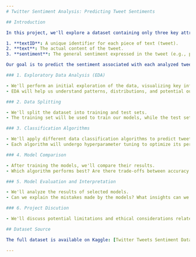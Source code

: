 ```yaml
---
# Twitter Sentiment Analysis: Predicting Tweet Sentiments

## Introduction

In this project, we'll explore a dataset containing only three key attributes related to Twitter data:

1. **textID**: A unique identifier for each piece of text (tweet).
2. **text**: The actual content of the tweet.
3. **sentiment**: The general sentiment expressed in the tweet (e.g., positive, negative, neutral).

Our goal is to predict the sentiment associated with each analyzed tweet. To achieve this, we'll follow these steps:

### 1. Exploratory Data Analysis (EDA)

- We'll perform an initial exploration of the data, visualizing key information without diving into complex statistical analyses.
- EDA will help us understand patterns, distributions, and potential outliers.

### 2. Data Splitting

- We'll split the dataset into training and test sets.
- The training set will be used to train our models, while the test set will evaluate their performance.

### 3. Classification Algorithms

- We'll apply different data classification algorithms to predict tweet sentiments.
- Each algorithm will undergo hyperparameter tuning to optimize its performance.

### 4. Model Comparison

- After training the models, we'll compare their results.
- Which algorithm performs best? Are there trade-offs between accuracy and interpretability?

### 5. Model Evaluation and Interpretation

- We'll analyze the results of selected models.
- Can we explain the mistakes made by the models? What insights can we gain from misclassifications?

### 6. Project Discution

- We'll discuss potential limitations and ethical considerations related to the dataset and our approach.

## Dataset Source

The full dataset is available on Kaggle: [Twitter Tweets Sentiment Dataset](https://www.kaggle.com/datasets/yasserh/twitter-tweets-sentiment-dataset?datasetId=2066095)

---
```

